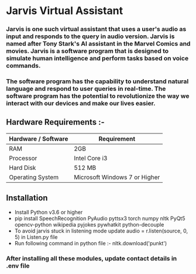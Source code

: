 # Jarvis Virtual Assistant

### Jarvis is one such virtual assistant that uses a user's audio as input and responds to the query in audio version. Jarvis is named after Tony Stark's AI assistant in the Marvel Comics and movies. Jarvis is a software program that is designed to simulate human intelligence and perform tasks based on voice commands.
### The software program has the capability to understand natural language and respond to user queries in real-time. The software program has the potential to revolutionize the way we interact with our devices and make our lives easier.



## Hardware Requirements :-

| Hardware / Software  | Requirement |
| ------------- | ------------- |
| RAM  | 2GB  |
| Processor  | Intel Core i3 |
| Hard Disk  | 512 MB |
| Operating System | Microsoft Windows 7 or Higher |


## Installation

- Install Python v3.6 or higher
- pip install SpeechRecognition PyAudio pyttsx3 torch numpy nltk PyQt5 opencv-python wikipedia pyjokes pywhatkit python-decouple 
- To avoid jarvis stuck in listening mode update audio = r.listen(source, 0, 5) in Listen.py file
- Run following command in python file :- 
    nltk.download('punkt')

### After installing all these modules, update contact details in .env file

